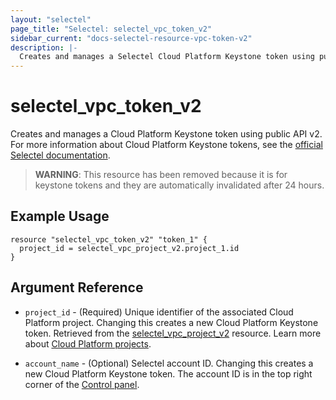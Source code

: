 ```yaml
---
layout: "selectel"
page_title: "Selectel: selectel_vpc_token_v2"
sidebar_current: "docs-selectel-resource-vpc-token-v2"
description: |-
  Creates and manages a Selectel Cloud Platform Keystone token using public API v2.
---
```


# selectel\_vpc\_token_v2

Creates and manages a Cloud Platform Keystone token using public API v2. For more information about Cloud Platform Keystone tokens, see the [official Selectel documentation](https://developers.selectel.ru/docs/control-panel/authorization/#токен-для-облачной-платформы-selectel).

> **WARNING**: This resource has been removed because it is for keystone tokens and they are automatically invalidated after 24 hours.

## Example Usage

```hcl
resource "selectel_vpc_token_v2" "token_1" {
  project_id = selectel_vpc_project_v2.project_1.id
}
```

## Argument Reference

* `project_id` - (Required) Unique identifier of the associated Cloud Platform project. Changing this creates a new Cloud Platform Keystone token. Retrieved from the [selectel_vpc_project_v2](https://registry.terraform.io/providers/selectel/selectel/latest/docs/resources/vpc_project_v2) resource. Learn more about [Cloud Platform projects](https://docs.selectel.ru/cloud/servers/about/projects/).

* `account_name` - (Optional) Selectel account ID. Changing this creates a new Cloud Platform Keystone token. The account ID is in the top right corner of the [Control panel](https://my.selectel.ru/).
